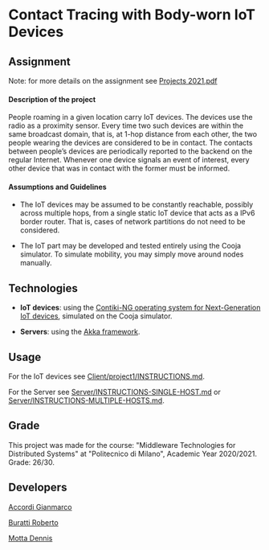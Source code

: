 # Contact Tracing with Body-worn IoT Devices


## Assignment

Note: for more details on the assignment see [Projects 2021.pdf](https://github.com/Desno365/Contact-Tracing-with-IoT-Devices/blob/master/Projects%202021.pdf)

#### Description of the project

People roaming in a given location carry IoT devices. The devices use the radio as a proximity sensor.
Every time two such devices are within the same broadcast domain, that is, at 1-hop distance from each other, the two people wearing the devices are considered to be in contact.
The contacts between people’s devices are periodically reported to the backend on the regular Internet.
Whenever one device signals an event of interest, every other device that was in contact with the former must be informed.

#### Assumptions and Guidelines

* The IoT devices may be assumed to be constantly reachable, possibly across multiple hops, from a single static IoT device that acts as a IPv6 border router. That is, cases of network partitions do not need to be considered.

* The IoT part may be developed and tested entirely using the Cooja simulator. To simulate mobility, you may simply move around nodes manually.


## Technologies

* **IoT devices**: using the [Contiki-NG operating system for Next-Generation IoT devices](https://www.contiki-ng.org/), simulated on the Cooja simulator.

* **Servers**: using the [Akka framework](https://akka.io/).


## Usage

For the IoT devices see [Client/project1/INSTRUCTIONS.md](https://github.com/Desno365/Contact-Tracing-with-IoT-Devices/blob/master/Client/project1/INSTRUCTIONS.md).

For the Server see [Server/INSTRUCTIONS-SINGLE-HOST.md](https://github.com/Desno365/Contact-Tracing-with-IoT-Devices/blob/master/Server/INSTRUCTIONS-SINGLE-HOST.md) or [Server/INSTRUCTIONS-MULTIPLE-HOSTS.md](https://github.com/Desno365/Contact-Tracing-with-IoT-Devices/blob/master/Server/INSTRUCTIONS-MULTIPLE-HOSTS.md).


## Grade

This project was made for the course: "Middleware Technologies for Distributed Systems" at "Politecnico di Milano", Academic Year 2020/2021.<br>
Grade: 26/30.


## Developers

[Accordi Gianmarco](https://github.com/gianfi12)

[Buratti Roberto](https://github.com/Furcanzo)

[Motta Dennis](https://github.com/Desno365)
